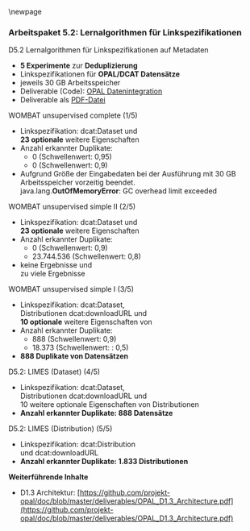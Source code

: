 \newpage

### Arbeitspaket 5.2: Lernalgorithmen für Linkspezifikationen

D5.2 Lernalgorithmen für Linkspezifikationen auf Metadaten

- **5 Experimente** zur **Deduplizierung**
- Linkspezifikationen für **OPAL/DCAT Datensätze**
- jeweils 30 GB Arbeitsspeicher
- Deliverable (Code): [OPAL Datenintegration](https://github.com/projekt-opal/linking)
- Deliverable als [PDF-Datei](https://hobbitdata.informatik.uni-leipzig.de/OPAL/Deliverables/OPAL_D5.2_Lernalgorithmen_fuer_Linkspezifikationen_auf_Metadaten.pdf)

WOMBAT unsupervised complete (1/5)

- Linkspezifikation: dcat:Dataset und  
  **23 optionale** weitere Eigenschaften
- Anzahl erkannter Duplikate:
    - 0 (Schwellenwert: 0,95)
    - 0 (Schwellenwert: 0,9)
- Aufgrund Größe der Eingabedaten bei der
Ausführung mit 30 GB Arbeitsspeicher vorzeitig beendet.  
java.lang.**OutOfMemoryError**: GC overhead limit exceeded

WOMBAT unsupervised simple II (2/5)

- Linkspezifikation: dcat:Dataset und  
  **23 optionale** weitere Eigenschaften
- Anzahl erkannter Duplikate:
    - 0 (Schwellenwert: 0,9)
    - 23.744.536 (Schwellenwert: 0,8)
- keine Ergebnisse und  
  zu viele Ergebnisse

WOMBAT unsupervised simple I (3/5)

- Linkspezifikation: dcat:Dataset,  
  Distributionen dcat:downloadURL und  
  **10 optionale** weitere Eigenschaften von
- Anzahl erkannter Duplikate:
    - 888 (Schwellenwert: 0,9)
    - 18.373 (Schwellenwert: : 0,5)
- **888 Duplikate von Datensätzen**

D5.2: LIMES (Dataset) (4/5)

- Linkspezifikation: dcat:Dataset,  
  Distributionen dcat:downloadURL und  
  10 weitere optionale Eigenschaften von Distributionen
- **Anzahl erkannter Duplikate: 888 Datensätze**

D5.2: LIMES (Distribution) (5/5)

- Linkspezifikation: dcat:Distribution  
  und dcat:downloadURL
- **Anzahl erkannter Duplikate: 1.833 Distributionen**


**Weiterführende Inhalte**

* D1.3 Architektur: [https://github.com/projekt-opal/doc/blob/master/deliverables/OPAL_D1.3_Architecture.pdf](https://github.com/projekt-opal/doc/blob/master/deliverables/OPAL_D1.3_Architecture.pdf)

